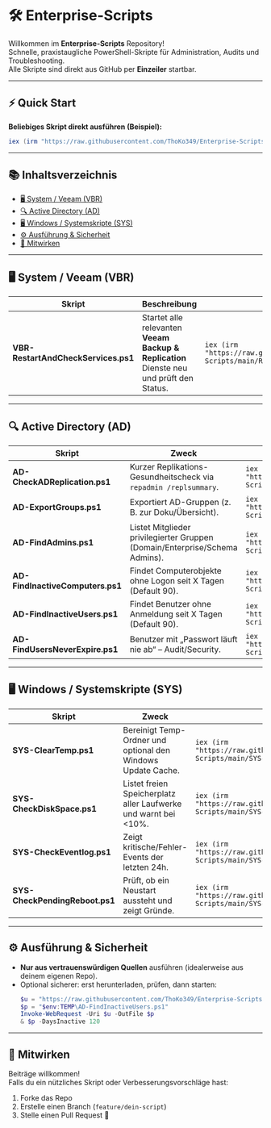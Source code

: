 # 🛠 Enterprise-Scripts

Willkommen im **Enterprise-Scripts** Repository!  
Schnelle, praxistaugliche PowerShell-Skripte für Administration, Audits und Troubleshooting.  
Alle Skripte sind direkt aus GitHub per **Einzeiler** startbar.

---

## ⚡ Quick Start

**Beliebiges Skript direkt ausführen (Beispiel):**
```powershell
iex (irm "https://raw.githubusercontent.com/ThoKo349/Enterprise-Scripts/main/SCRIPT-NAME.ps1")
```

---

## 📚 Inhaltsverzeichnis
- [🖥 System / Veeam (VBR)](#-system--veeam-vbr)
- [🔍 Active Directory (AD)](#-active-directory-ad)
- [🖥 Windows / Systemskripte (SYS)](#-windows--systemskripte-sys)
- [⚙️ Ausführung & Sicherheit](#️-ausführung--sicherheit)
- [🤝 Mitwirken](#-mitwirken)

---

## 🖥 System / Veeam (VBR)

| Skript | Beschreibung | Einzeiler |
|---|---|---|
| **VBR-RestartAndCheckServices.ps1** | Startet alle relevanten **Veeam Backup & Replication** Dienste neu und prüft den Status. | `iex (irm "https://raw.githubusercontent.com/ThoKo349/Enterprise-Scripts/main/Restart-VBR-Services.ps1")` |

---

## 🔍 Active Directory (AD)

| Skript | Zweck | Einzeiler |
|---|---|---|
| **AD-CheckADReplication.ps1** | Kurzer Replikations-Gesundheitscheck via `repadmin /replsummary`. | `iex (irm "https://raw.githubusercontent.com/ThoKo349/Enterprise-Scripts/main/AD-CheckADReplication.ps1")` |
| **AD-ExportGroups.ps1** | Exportiert AD-Gruppen (z. B. zur Doku/Übersicht). | `iex (irm "https://raw.githubusercontent.com/ThoKo349/Enterprise-Scripts/main/AD-ExportGroups.ps1")` |
| **AD-FindAdmins.ps1** | Listet Mitglieder privilegierter Gruppen (Domain/Enterprise/Schema Admins). | `iex (irm "https://raw.githubusercontent.com/ThoKo349/Enterprise-Scripts/main/AD-FindAdmins.ps1")` |
| **AD-FindInactiveComputers.ps1** | Findet Computerobjekte ohne Logon seit X Tagen (Default 90). | `iex (irm "https://raw.githubusercontent.com/ThoKo349/Enterprise-Scripts/main/AD-FindInactiveComputers.ps1")` |
| **AD-FindInactiveUsers.ps1** | Findet Benutzer ohne Anmeldung seit X Tagen (Default 90). | `iex (irm "https://raw.githubusercontent.com/ThoKo349/Enterprise-Scripts/main/AD-FindInactiveUsers.ps1")` |
| **AD-FindUsersNeverExpire.ps1** | Benutzer mit „Passwort läuft nie ab“ – Audit/Security. | `iex (irm "https://raw.githubusercontent.com/ThoKo349/Enterprise-Scripts/main/AD-FindUsersNeverExpire.ps1")` |

---

## 🖥 Windows / Systemskripte (SYS)

| Skript | Zweck | Einzeiler |
|---|---|---|
| **SYS-ClearTemp.ps1** | Bereinigt Temp-Ordner und optional den Windows Update Cache. | `iex (irm "https://raw.githubusercontent.com/ThoKo349/Enterprise-Scripts/main/SYS-ClearTemp.ps1")` |
| **SYS-CheckDiskSpace.ps1** | Listet freien Speicherplatz aller Laufwerke und warnt bei <10%. | `iex (irm "https://raw.githubusercontent.com/ThoKo349/Enterprise-Scripts/main/SYS-CheckDiskSpace.ps1")` |
| **SYS-CheckEventlog.ps1** | Zeigt kritische/Fehler-Events der letzten 24h. | `iex (irm "https://raw.githubusercontent.com/ThoKo349/Enterprise-Scripts/main/SYS-CheckEventlog.ps1")` |
| **SYS-CheckPendingReboot.ps1** | Prüft, ob ein Neustart aussteht und zeigt Gründe. | `iex (irm "https://raw.githubusercontent.com/ThoKo349/Enterprise-Scripts/main/SYS-CheckPendingReboot.ps1")` |

---

## ⚙️ Ausführung & Sicherheit

- **Nur aus vertrauenswürdigen Quellen** ausführen (idealerweise aus deinem eigenen Repo).
- Optional sicherer: erst herunterladen, prüfen, dann starten:
  ```powershell
  $u = "https://raw.githubusercontent.com/ThoKo349/Enterprise-Scripts/main/AD-FindInactiveUsers.ps1"
  $p = "$env:TEMP\AD-FindInactiveUsers.ps1"
  Invoke-WebRequest -Uri $u -OutFile $p
  & $p -DaysInactive 120
  ```

---

## 🤝 Mitwirken

Beiträge willkommen!  
Falls du ein nützliches Skript oder Verbesserungsvorschläge hast:
1. Forke das Repo  
2. Erstelle einen Branch (`feature/dein-script`)  
3. Stelle einen Pull Request 🎉  
